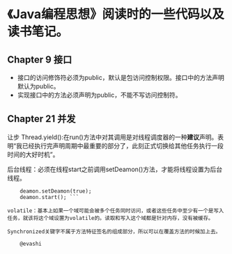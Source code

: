 # 《Java编程思想》阅读时的一些代码以及读书笔记。


## Chapter 9	接口
- 接口的访问修饰符必须为public，默认是包访问控制权限。接口中的方法声明默认为public。
- 实现接口中的方法必须声明为public，不能不写访问控制符。


## Chapter 21	并发
让步 Thread.yield():在run()方法中对其调用是对线程调度器的一种**建议**声明。表明“我已经执行完声明周期中最重要的部分了，此刻正式切换给其他任务执行一段时间的大好时机”。

后台线程：必须在线程start之前调用setDeamon()方法，才能将线程设置为后台线程。

``` Thread deamon = new Thread(new SimpleTask());
    deamon.setDeamon(true);
    deamon.start(); ```
     
volatile：基本上如果一个域可能会被多个任务同时访问，或者这些任务中至少有一个是写入任务，就该将这个域设置为volatile的。读取和写入这个域都是针对内存，没有被缓存。

Synchronized关键字不属于方法特征签名的组成部分，所以可以在覆盖方法的时候加上去。

    @evashi
